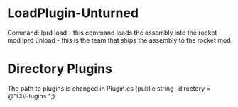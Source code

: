 # LoadPlugin-Unturned

Command: 
lprd load <namePlugins> - this command loads the assembly into the rocket mod
lprd unload <namePlugins> - this is the team that ships the assembly to the rocket mod

# Directory Plugins

The path to plugins is changed in Plugin.cs (public string _directory = @"C:\Plugins ";)
